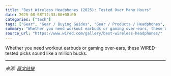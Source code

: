 ```yaml
---
title: "Best Wireless Headphones (2025): Tested Over Many Hours"
date: 2025-08-08T12:33:00+08:00
categories: ["tech"]
tags: ["Gear", "Gear / Buying Guides", "Gear / Products / Headphones", "Shopping", "buying guides", "Headphones", "Bluetooth", "Music", "audio", "wireless earbuds", "Buying Guide"]
summary: "Whether you need workout earbuds or gaming over-ears, these WIRED-tested picks sound like a million bucks."
source_url: "https://www.wired.com/gallery/best-wireless-headphones/"
---
```


Whether you need workout earbuds or gaming over-ears, these WIRED-tested picks sound like a million bucks.

---

*来源: [原文链接](https://www.wired.com/gallery/best-wireless-headphones/)*
